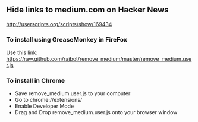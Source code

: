 ## Hide links to medium.com on Hacker News
http://userscripts.org/scripts/show/169434

### To install using GreaseMonkey in FireFox
Use this link: https://raw.github.com/rajbot/remove_medium/master/remove_medium.user.js

### To install in Chrome
* Save remove_medium.user.js to your computer
* Go to chrome://extensions/
* Enable Developer Mode
* Drag and Drop remove_medium.user.js onto your browser window
